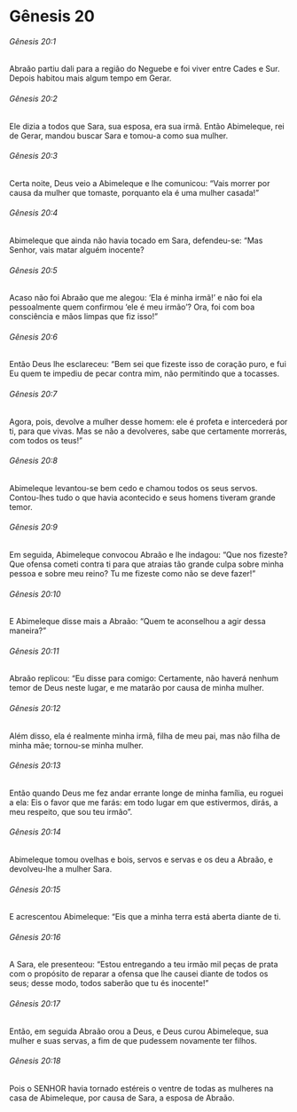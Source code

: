 # Gênesis 20

###### Gênesis 20:1

Abraão partiu dali para a região do Neguebe e foi viver entre Cades e Sur. Depois habitou mais algum tempo em Gerar.

###### Gênesis 20:2

Ele dizia a todos que Sara, sua esposa, era sua irmã. Então Abimeleque, rei de Gerar, mandou buscar Sara e tomou-a como sua mulher.

###### Gênesis 20:3

Certa noite, Deus veio a Abimeleque e lhe comunicou: “Vais morrer por causa da mulher que tomaste, porquanto ela é uma mulher casada!”

###### Gênesis 20:4

Abimeleque que ainda não havia tocado em Sara, defendeu-se: “Mas Senhor, vais matar alguém inocente?

###### Gênesis 20:5

Acaso não foi Abraão que me alegou: ‘Ela é minha irmã!’ e não foi ela pessoalmente quem confirmou ‘ele é meu irmão’? Ora, foi com boa consciência e mãos limpas que fiz isso!”

###### Gênesis 20:6

Então Deus lhe esclareceu: “Bem sei que fizeste isso de coração puro, e fui Eu quem te impediu de pecar contra mim, não permitindo que a tocasses.

###### Gênesis 20:7

Agora, pois, devolve a mulher desse homem: ele é profeta e intercederá por ti, para que vivas. Mas se não a devolveres, sabe que certamente morrerás, com todos os teus!”

###### Gênesis 20:8

Abimeleque levantou-se bem cedo e chamou todos os seus servos. Contou-lhes tudo o que havia acontecido e seus homens tiveram grande temor.

###### Gênesis 20:9

Em seguida, Abimeleque convocou Abraão e lhe indagou: “Que nos fizeste? Que ofensa cometi contra ti para que atraias tão grande culpa sobre minha pessoa e sobre meu reino? Tu me fizeste como não se deve fazer!”

###### Gênesis 20:10

E Abimeleque disse mais a Abraão: “Quem te aconselhou a agir dessa maneira?”

###### Gênesis 20:11

Abraão replicou: “Eu disse para comigo: Certamente, não haverá nenhum temor de Deus neste lugar, e me matarão por causa de minha mulher.

###### Gênesis 20:12

Além disso, ela é realmente minha irmã, filha de meu pai, mas não filha de minha mãe; tornou-se minha mulher.

###### Gênesis 20:13

Então quando Deus me fez andar errante longe de minha família, eu roguei a ela: Eis o favor que me farás: em todo lugar em que estivermos, dirás, a meu respeito, que sou teu irmão”.

###### Gênesis 20:14

Abimeleque tomou ovelhas e bois, servos e servas e os deu a Abraão, e devolveu-lhe a mulher Sara.

###### Gênesis 20:15

E acrescentou Abimeleque: “Eis que a minha terra está aberta diante de ti.

###### Gênesis 20:16

A Sara, ele presenteou: “Estou entregando a teu irmão mil peças de prata com o propósito de reparar a ofensa que lhe causei diante de todos os seus; desse modo, todos saberão que tu és inocente!”

###### Gênesis 20:17

Então, em seguida Abraão orou a Deus, e Deus curou Abimeleque, sua mulher e suas servas, a fim de que pudessem novamente ter filhos.

###### Gênesis 20:18

Pois o SENHOR havia tornado estéreis o ventre de todas as mulheres na casa de Abimeleque, por causa de Sara, a esposa de Abraão.

